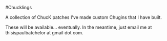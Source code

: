 #Chucklings

A collection of ChucK patches I've made custom Chugins that I have built.  

These will be available... eventually. In the meantime, just email me at
thisispaulbatchelor at gmail dot com.


 
